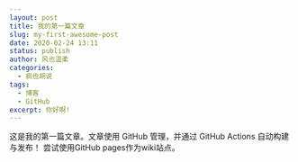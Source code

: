 ```yaml
---
layout: post
title: 我的第一篇文章
slug: my-first-awesome-post
date: 2020-02-24 13:11
status: publish
author: 风也温柔
categories: 
  - 疯也胡说
tags: 
  - 博客
  - GitHub
excerpt: 你好啊!
---
```


这是我的第一篇文章。文章使用 GitHub 管理，并通过 GitHub Actions 自动构建与发布！
尝试使用GitHub pages作为wiki站点。
